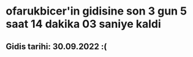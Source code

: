 # ofarukbicer'in gidisine son 3 gun 5 saat 14 dakika 03 saniye kaldi

## Gidis tarihi: 30.09.2022 :(
